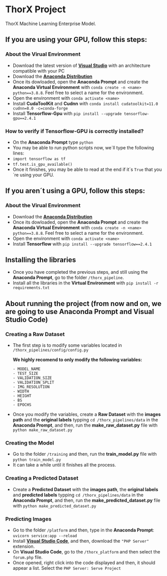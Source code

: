 # ThorX Project
ThorX Machine Learning Enterprise Model.

## If you are using your GPU, follow this steps:

### About the Virual Environment

* Download the latest version of [**Visual Studio**](https://docs.microsoft.com/en-US/cpp/windows/latest-supported-vc-redist?view=msvc-170) with an architecture compatible with your PC 
* Download the [**Anaconda Distribution**](https://www.anaconda.com/products/distribution)
* Once its dowloaded, open the **Anaconda Prompt** and create the **Anaconda Virtual Environment** with `conda create -n <name> python==3.8.8`. Feel free to select a name for the environment.
* Open the environment with `conda activate <name>`
* Install **CudaToolKit** and **Cudnn** with `conda install cudatoolkit=11.0 cudnn=8.0 -c=conda-forge`
* Install **Tensorflow-Gpu** with `pip install --upgrade tensorflow-gpu==2.4.1`

### How to verify if Tensorflow-GPU is correctly installed?

* On the **Anaconda Prompt** type `python`
* You may be able to run python scripts now, we´ll type the following lines:
* `import tensorflow as tf`
* `tf.test.is_gpu_available()`
* Once it finishes, you may be able to read at the end if it´s `True` that you´re using your GPU.

## If you aren´t using a GPU, follow this steps:

### About the Virual Environment

* Download the [**Anaconda Distribution**](https://www.anaconda.com/products/distribution)
* Once its dowloaded, open the **Anaconda Prompt** and create the **Anaconda Virtual Environment** with `conda create -n <name> python==3.8.8`. Feel free to select a name for the environment.
* Open the environment with `conda activate <name>`
* Install **Tensorflow** with `pip install --upgrade tensorflow==2.4.1`

## Installing the libraries 
* Once you have completed the previous steps, and still using the **Anaconda Prompt**, go to the folder `/thorx_pipeline`.
* Install all the libraries in the **Virtual Environment** with `pip install -r requirements.txt`

## About running the project (from now and on, we are going to use Anaconda Prompt and Visual Studio Code)

### Creating a Raw Dataset

* The first step is to modify some variables located in `/thorx_pipelines/config/config.py` 

    **We highly recomend to only modify the following variables:**
    ```
    - MODEL_NAME
    - TEST_SIZE 
    - VALIDATION_SIZE
    - VALIDATION_SPLIT
    - IMG_RESOLUTION
    - WIDTH
    - HEIGHT
    - BS
    - EPOCHS
    ```

* Once you modify the variables, create a **Raw Dataset** with the **images path** and the **original labels** typping `cd /thorx_pipelines/data` in the **Anaconda Prompt**, and then, run the **make_raw_dataset.py** file with `python make_raw_dataset.py`

### Creating the Model 

* Go to the folder `/training` and then, run the **train_model.py** file with `python train_model.py` 
* It can take a while until it finishes all the process.

### Creating a Predicted Dataset

* Create a **Predicted Dataset** with the **images path**, the **original labels** and **predicted labels** typping `cd /thorx_pipelines/data` in the **Anaconda Prompt**, and then, run the **make_predicted_dataset.py** file with `python make_predicted_dataset.py`

### Predicting Images

* Go to the folder `/platform` and then, type in the **Anaconda Prompt**: `uvicorn service:app --reload`
* Install [**Visual Studio Code**](https://code.visualstudio.com/), and then, download the `"PHP Server"` extension.
* On **Visual Studio Code**, go to the `/thorx_platform` and then select the `forum.php` file.
* Once opened, right click into the code displayed and then, it should appear a list. Select the `PHP Server: Serve Project`






